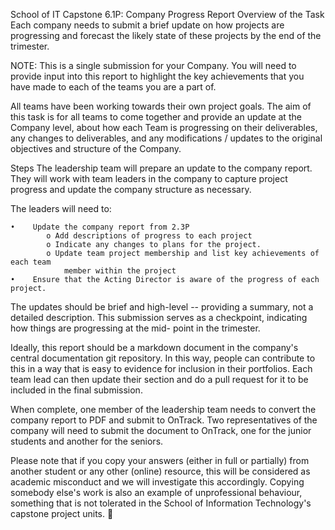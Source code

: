 School of IT Capstone 6.1P: Company Progress Report Overview of the Task
Each company needs to submit a brief update on how projects are
progressing and forecast the likely state of these projects by the end
of the trimester.

NOTE: This is a single submission for your Company. You will need to
provide input into this report to highlight the key achievements that
you have made to each of the teams you are a part of.

All teams have been working towards their own project goals. The aim of
this task is for all teams to come together and provide an update at the
Company level, about how each Team is progressing on their deliverables,
any changes to deliverables, and any modifications / updates to the
original objectives and structure of the Company.

Steps The leadership team will prepare an update to the company report.
They will work with team leaders in the company to capture project
progress and update the company structure as necessary.

The leaders will need to:

    •    Update the company report from 2.3P
            o Add descriptions of progress to each project
            o Indicate any changes to plans for the project.
            o Update team project membership and list key achievements of each team
                member within the project
    •    Ensure that the Acting Director is aware of the progress of each project.

The updates should be brief and high-level -- providing a summary, not a
detailed description. This submission serves as a checkpoint, indicating
how things are progressing at the mid- point in the trimester.

Ideally, this report should be a markdown document in the company's
central documentation git repository. In this way, people can contribute
to this in a way that is easy to evidence for inclusion in their
portfolios. Each team lead can then update their section and do a pull
request for it to be included in the final submission.

When complete, one member of the leadership team needs to convert the
company report to PDF and submit to OnTrack. Two representatives of the
company will need to submit the document to OnTrack, one for the junior
students and another for the seniors.

Please note that if you copy your answers (either in full or partially)
from another student or any other (online) resource, this will be
considered as academic misconduct and we will investigate this
accordingly. Copying somebody else's work is also an example of
unprofessional behaviour, something that is not tolerated in the School
of Information Technology's capstone project units. 

